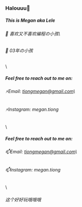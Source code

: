 
<!--
**lelemegan/lelemegan** is a ✨ _special_ ✨ repository because its `README.md` (this file) appears on your GitHub profile.

Here are some ideas to get you started:

- 🔭 I’m currently working on ...
- 🌱 I’m currently learning ...
- 👯 I’m looking to collaborate on ...
- 🤔 I’m looking for help with ...
- 💬 Ask me about ...
- 📫 How to reach me: ...
- 😄 Pronouns: ...
- ⚡ Fun fact: ...
-->

### Halouuu👋
##### This is Megan aka Lele
###### 🍦 喜欢又不喜欢编程の小孩\
###### 🍦 03年の小孩

\
##### Feel free to reach out to me on:
###### ⚡Email: tiongmegan@gmail.com\
###### ⚡Instagram: megan.tiong

\
##### Feel free to reach out to me on:
###### 📫Email: tiongmegan@gmail.com\
###### 📫Instagram: megan.tiong

\
###### 这个好好玩哦哦哦
